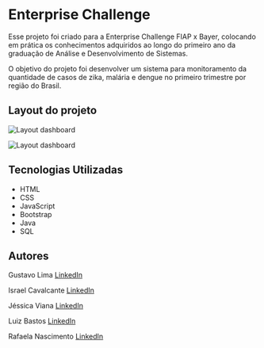 # Enterprise Challenge

Esse projeto foi criado para a Enterprise Challenge FIAP x Bayer, colocando em prática os conhecimentos adquiridos ao longo do primeiro ano da graduação de Análise e Desenvolvimento de Sistemas.

O objetivo do projeto foi desenvolver um sistema para monitoramento da quantidade de casos de zika, malária e dengue no primeiro trimestre por região do Brasil. 

## Layout do projeto

![Layout dashboard](https://i.postimg.cc/NjGbgLnk/dashboard.png)

![Layout dashboard](https://i.postimg.cc/0ytnrPRR/dashboard2.png)


## Tecnologias Utilizadas

- HTML
- CSS
- JavaScript
- Bootstrap
- Java
- SQL

## Autores
Gustavo Lima
[LinkedIn](https://www.linkedin.com/in/gustavo-lima-37083386/)

Israel Cavalcante
[LinkedIn](https://www.linkedin.com/in/israelcavalcante58/)

Jéssica Viana
[LinkedIn](https://www.linkedin.com/in/vjessica/)

Luiz Bastos
[LinkedIn](https://www.linkedin.com/in/luiz-bastos-3638719b/)

Rafaela Nascimento
[LinkedIn](https://www.linkedin.com/in/krnascimento/)



 
